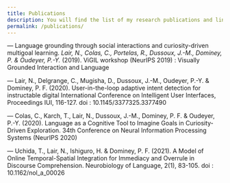 ```yaml
---
title: Publications
description: You will find the list of my research publications and links to an open access version
permalink: /publications/
---
```


— Language grounding through social interactions and curiosity-driven multigoal learning. 
_*Lair, N.*, Colas, C., Portelas, R., Dussoux, J.-M., Dominey, P. & Oudeyer, P.-Y._
(2019). ViGIL workshop (NeurIPS 2019) : Visually Grounded Interaction and Language

— Lair, N., Delgrange, C., Mugisha, D., Dussoux, J.-M., Oudeyer, P.-Y. & Dominey,
P. F. (2020). User-in-the-loop adaptive intent detection for instructable digital
International Conference on Intelligent User Interfaces, Proceedings IUI,
116-127. doi : 10.1145/3377325.3377490

— Colas, C., Karch, T., Lair, N., Dussoux, J.-M., Dominey, P. F. & Oudeyer, P.-Y.
(2020). Language as a Cognitive Tool to Imagine Goals in Curiosity-Driven Exploration. 34th Conference on Neural Information Processing Systems (NeurIPS
2020)

— Uchida, T., Lair, N., Ishiguro, H. & Dominey, P. F. (2021). A Model of Online
Temporal-Spatial Integration for Immediacy and Overrule in Discourse Comprehension. Neurobiology of Language, 2(1), 83-105. doi : 10.1162/nol_a_00026
